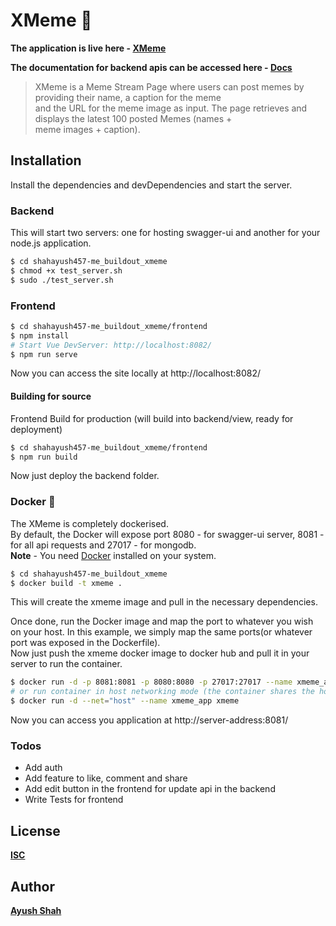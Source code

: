 # XMeme :wave:	
**The application is live here - [XMeme](https://xmeme.coolayush.ninja)** 

**The documentation for backend apis can be accessed here - [Docs](https://xmeme.coolayush.ninja/swagger-ui)**

> XMeme is a Meme Stream Page where users can post memes by providing their name, a caption for the meme \
and the URL for the meme image as input. The page retrieves and displays the latest 100 posted Memes (names + \
meme images + caption).

## Installation
Install the dependencies and devDependencies and start the server.
### Backend
This will start two servers: one for hosting swagger-ui and another for your node.js application.
```sh
$ cd shahayush457-me_buildout_xmeme
$ chmod +x test_server.sh
$ sudo ./test_server.sh
```
### Frontend

```sh
$ cd shahayush457-me_buildout_xmeme/frontend
$ npm install
# Start Vue DevServer: http://localhost:8082/
$ npm run serve
```
Now you can access the site locally at http://localhost:8082/
#### Building for source
Frontend Build for production (will build into backend/view, ready for deployment)
```sh
$ cd shahayush457-me_buildout_xmeme/frontend
$ npm run build
```
Now just deploy the backend folder.
### Docker :whale2:	
The XMeme is completely dockerised. \
By default, the Docker will expose port 8080 - for swagger-ui server, 8081 - for all api requests and 27017 - for mongodb. \
**Note** - You need [Docker](https://docs.docker.com/engine/install/) installed on your system.
```sh
$ cd shahayush457-me_buildout_xmeme
$ docker build -t xmeme .
```
This will create the xmeme image and pull in the necessary dependencies.

Once done, run the Docker image and map the port to whatever you wish on your host. In this example, we simply map the same ports(or whatever port was exposed in the Dockerfile). \
Now just push the xmeme docker image to docker hub and pull it in your server to run the container.

```sh
$ docker run -d -p 8081:8081 -p 8080:8080 -p 27017:27017 --name xmeme_app xmeme
# or run container in host networking mode (the container shares the host’s networking namespace)
$ docker run -d --net="host" --name xmeme_app xmeme
```
Now you can access you application at http://server-address:8081/

### Todos

 - Add auth
 - Add feature to like, comment and share
 - Add edit button in the frontend for update api in the backend
 - Write Tests for frontend

License
----

**[ISC](https://opensource.org/licenses/ISC)**

Author
---
**[Ayush Shah](https://github.com/shahayush457)**
